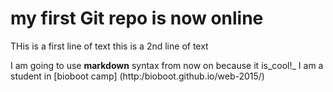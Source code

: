 # my first Git repo is now online
THis is a first line of text
this is a 2nd line of text

I am going to use **markdown** syntax from now on because it is_cool!_
I am a student in [bioboot camp] (http:/bioboot.github.io/web-2015/)
